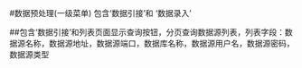 #数据预处理(一级菜单) 包含‘数据引接’和 ‘数据录入’

##包含‘数据引接’和列表页面显示查询按钮，分页查询数据源列表，列表字段：数据源名称，数据源地址，数据源端口，数据库名称，数据源用户名，数据源密码，数据源类型
